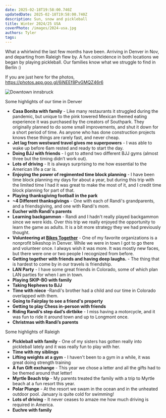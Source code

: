 ```yaml
---
date: 2025-02-18T19:58:00.740Z
updatedDate: 2025-02-18T19:58:00.740Z
description: Sun, snow and pickleball
title: Winter 2024/25 USA
coverPhoto: /images/2024-usa.jpg
authors: Tyler
tags:
---
```


What a whirlwind the last few months have been. Arriving in Denver in Nov, and departing from Raleigh flew by. A fun coincidence in both locations we began by playing pickleball. Our families know what we struggle to find in Berlin :)

If you are just here for the photos, https://photos.app.goo.gl/6iNEEf8PvGMQZ46r6

![Downtown innsbruck](/images/2024-usa.jpg)

Some highlights of our time in Denver

-  **Casa Bonita with family** - Like many restaurants it struggled during the pandemic, but unique to the pink towered Mexican themed eating experience it was purchased by the creators of Southpark. They originally planned to do some small improvements, and shut it down for a short period of time. As anyone who has done construction projects knows these things are rarely fast, and never cheap.
-  **Jet lag from westward travel gives me superpowers** - I was able to wake up before 6am rested and ready to start the day.
-  **Doing BJJ with friends** - I got to attend two different BJJ gyms (almost three but the timing didn’t work out).
-  **Lots of driving** - It is always surprising to me how essential to the American life a car is.
-  **Enjoying the power of regimented time block planning** - I have been time block planning my days for about a year, but during this trip with the limited time I had it was great to make the most of it, and I credit time block planning for part of that.
-  **Playing thanksgiving football in the park**
-  **~4 Different thanksgivings** - One with each of Randi's grandparents, and a friendsgiving, and one with Randi's mom.
-  **Eucher with Randi's parents**
-  **Learning backgammon** - Randi and I hadn't really played backgammon since we were kids. Over this trip we really enjoyed the opportunity to learn the game as adults. It is a bit more strategy they we had previously thought.
-  **Volunteering at [Bikes Together](https://www.bikestogether.org/)** - One of my favorite organizations is a nonprofit bikeshop in Denver. While we were in town I got to go there and volunteer once. I always wish it was more. It was mostly new faces, but there were one or two people I recognized from before.
-  **Getting together with friends and having deep laughs.** - The thing that is hardest to come by in our travels is friendship.
-  **LAN Party** - I have some great friends in Colorado, some of which plan LAN parties for when I am in town.
-  **Playing SKIP-BO with family**
-  **Taking Nephews to BJJ**
-  **Time with niece** -Randi's brother had a child and our time in Colorado overlapped with them.
-  **Going to Fairplay to see a friend's property**
-  **Getting to play Chess in-person with friends**
-  **Riding Randi’s step dad’s dirtbike** - I miss having a motorcycle, and it was fun to ride it around town and up to Longmont once.
-  **Christmas with Randi’s parents**

Some highlights of Raleigh

-  **Pickleball with family** - One of my sisters has gotten really into pickleball lately and it was really fun to play with her.
-  **Time with my siblings**
-  **Lifting weights at a gym** - I haven't been to a gym in a while, it was great doing strength training
-  **A fun Gift exchange** - This year we chose a letter and all the gifts had to be themed around that letter!
-  **Myrtle Beach trip** - My parents treated the family with a trip to Myrtle beach at a fun resort this year.
-  **Polar Plunge** - At the resort we swam in the ocean and in the unheated outdoor pool. January is quite cold for swimming!
-  **Lots of driving** - It never ceases to amaze me how much driving is required in America.
-  **Euchre with family**
